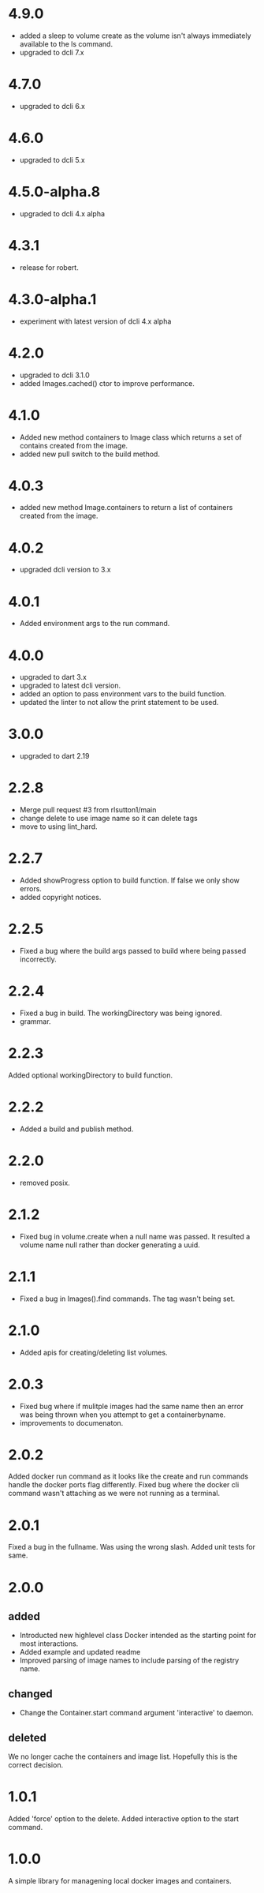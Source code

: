 # 4.9.0
- added a sleep to volume create as the volume isn't always immediately
available to the ls command.
- upgraded to dcli 7.x

# 4.7.0
- upgraded to dcli 6.x

# 4.6.0
- upgraded to dcli 5.x

# 4.5.0-alpha.8
- upgraded to dcli 4.x alpha

# 4.3.1
- release for robert.

# 4.3.0-alpha.1
- experiment with latest version of dcli 4.x alpha
# 4.2.0
- upgraded to dcli 3.1.0
- added Images.cached() ctor to improve performance.

# 4.1.0
- Added new method containers to Image class which returns  a set of contains created from  the image.
- added new pull switch to the build method.

# 4.0.3
- added new method Image.containers to return a list of containers
  created from the image.

# 4.0.2
- upgraded dcli version to 3.x

# 4.0.1
- Added environment args to the run command.

# 4.0.0
- upgraded to dart 3.x
- upgraded to latest dcli version.
- added an option to pass environment vars to the build function. 
- updated the linter to not allow the print statement to be used.

# 3.0.0
- upgraded to dart 2.19
# 2.2.8
- Merge pull request #3 from rlsutton1/main
- change delete to use image name so it can delete tags
- move to using lint_hard.

# 2.2.7
- Added showProgress option to build function. If false we only show errors.
- added copyright notices.

# 2.2.5
- Fixed a bug where the build args passed to build where being passed incorrectly.

# 2.2.4
- Fixed a bug in build. The workingDirectory was being ignored.
- grammar.

# 2.2.3
Added optional workingDirectory to build function.


# 2.2.2
- Added a build and publish method.

# 2.2.0
- removed posix.

# 2.1.2
- Fixed bug in volume.create when a null name was passed. It resulted a volume name null rather than docker generating a uuid.

# 2.1.1
- Fixed a bug in Images().find commands. The tag wasn't being set.

# 2.1.0
- Added apis for creating/deleting list volumes.

# 2.0.3
- Fixed bug where if mulitple images had the same name then an error was being thrown when you attempt to get a containerbyname.
- improvements to documenaton.

# 2.0.2
Added docker run command as it looks like the create and run commands handle the docker ports flag differently.
Fixed bug where the docker cli command wasn't attaching as we were not running as a terminal.

# 2.0.1
Fixed a bug in the fullname. Was using the wrong slash. Added unit tests for same.


# 2.0.0
## added
- Introducted new highlevel class Docker intended as the starting point for most interactions.
- Added example and updated readme
- Improved parsing of image names to include parsing of the registry name.

## changed
- Change the Container.start command argument 'interactive' to daemon.

## deleted
We no longer cache the containers and image list. Hopefully this is the correct decision.

# 1.0.1
Added 'force' option to the delete.
Added interactive option to the start command.

# 1.0.0
A simple library for managening local docker images and containers.

